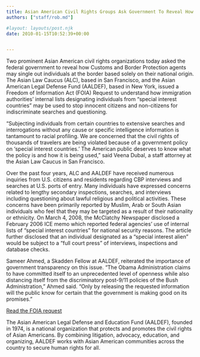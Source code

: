 ```yaml
---
title: Asian American Civil Rights Groups Ask Government To Reveal How It Targets Individuals from “Special Interest Countries”
authors: ["staff/rob.md"]

#layout: layouts/post.njk
date: 2010-01-15T10:52:39+00:00


---
```


Two prominent Asian American civil rights organizations today asked the federal
government to reveal how Customs and Border Protection agents may single out
individuals at the border based solely on their national origin. The Asian Law
Caucus (ALC), based in San Francisco, and the Asian American Legal Defense Fund
(AALDEF), based in New York, issued a Freedom of Information Act (FOIA) Request
to understand how immigration authorities’ internal lists designating
individuals from “special interest countries” may be used to stop innocent
citizens and non-citizens for indiscriminate searches and questioning.

“Subjecting individuals from certain countries to extensive searches and
interrogations without any cause or specific intelligence information is
tantamount to racial profiling. We are concerned that the civil rights of
thousands of travelers are being violated because of a government policy on
‘special interest countries.’ The American public deserves to know what the
policy is and how it is being used,” said Veena Dubal, a staff attorney at the
Asian Law Caucus in San Francisco.

Over the past four years, ALC and AALDEF have received numerous inquiries from
U.S. citizens and residents regarding CBP interviews and searches at U.S. ports
of entry. Many individuals have expressed concerns related to lengthy secondary
inspections, searches, and interviews including questioning about lawful
religious and political activities. These concerns have been primarily reported
by Muslim, Arab or South Asian individuals who feel that they may be targeted as
a result of their nationality or ethnicity. On March 4, 2008, the McClatchy
Newspaper disclosed a February 2006 ICE memo which reported federal agencies’
use of internal lists of “special interest countries” for national security
reasons. The article further disclosed that an individual designated as a
“special interest alien” would be subject to a “full court press” of interviews,
inspections and database checks.

Sameer Ahmed, a Skadden Fellow at AALDEF, reiterated the importance of
government transparency on this issue. “The Obama Administration claims to have
committed itself to an unprecedented level of openness while also distancing
itself from the discriminatory post-9/11 policies of the Bush Administration,”
Ahmed said. “Only by releasing the requested information will the public know
for certain that the government is making good on its promises.”

[Read the FOIA request](/uploads/pdf/ICE-CBP.FOIA.pdf)

The Asian American Legal Defense and Education Fund (AALDEF), founded in 1974,
is a national organization that protects and promotes the civil rights of Asian
Americans. By combining litigation, advocacy, education, and organizing, AALDEF
works with Asian American communities across the country to secure human rights
for all.
